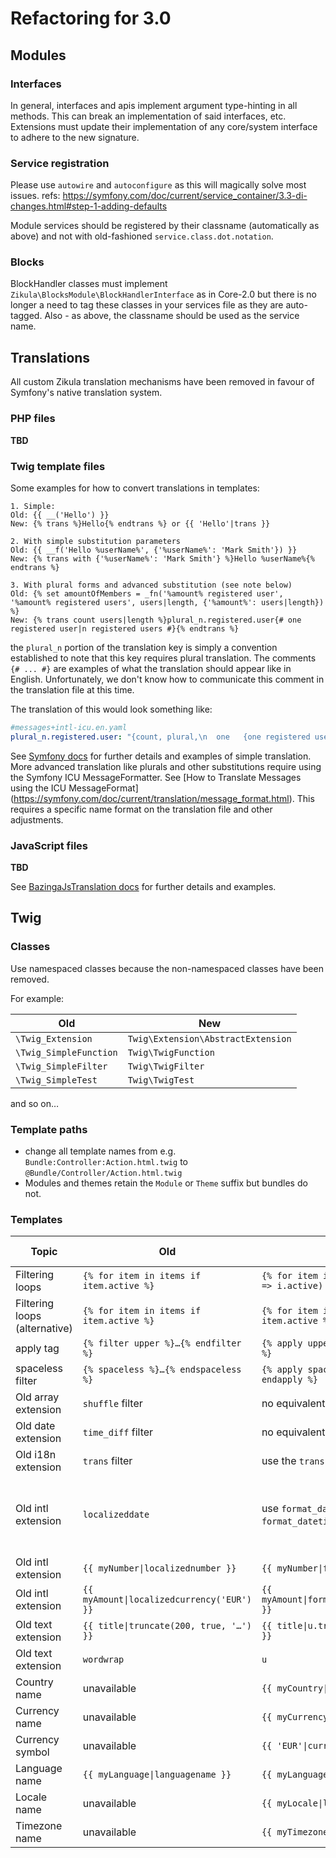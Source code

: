 # Refactoring for 3.0

## Modules

### Interfaces

In general, interfaces and apis implement argument type-hinting in all methods. This can break an implementation of said
interfaces, etc. Extensions must update their implementation of any core/system interface to adhere to the new signature.

### Service registration

Please use `autowire` and `autoconfigure` as this will magically solve most issues.
refs: https://symfony.com/doc/current/service_container/3.3-di-changes.html#step-1-adding-defaults

Module services should be registered by their classname (automatically as above) and not with old-fashioned
`service.class.dot.notation`.

### Blocks

BlockHandler classes must implement `Zikula\BlocksModule\BlockHandlerInterface` as in Core-2.0 but there is no longer
a need to tag these classes in your services file as they are auto-tagged. Also - as above, the classname should be
used as the service name.

## Translations

All custom Zikula translation mechanisms have been removed in favour of Symfony's native translation system.

### PHP files

**TBD**

### Twig template files

Some examples for how to convert translations in templates:

```twig
1. Simple:
Old: {{ __('Hello') }}
New: {% trans %}Hello{% endtrans %} or {{ 'Hello'|trans }}

2. With simple substitution parameters
Old: {{ __f('Hello %userName%', {'%userName%': 'Mark Smith'}) }}
New: {% trans with {'%userName%': 'Mark Smith'} %}Hello %userName%{% endtrans %}

3. With plural forms and advanced substitution (see note below)
Old: {% set amountOfMembers = _fn('%amount% registered user', '%amount% registered users', users|length, {'%amount%': users|length}) %}
New: {% trans count users|length %}plural_n.registered.user{# one registered user|n registered users #}{% endtrans %}
```
the `plural_n` portion of the translation key is simply a convention established to note that this key requires plural translation.
The comments `{# ... #}` are examples of what the translation should appear like in English. Unfortunately, we don't know how to communicate
this comment in the translation file at this time.

The translation of this would look something like:
```yaml
#messages+intl-icu.en.yaml
plural_n.registered.user: "{count, plural,\n  one   {one registered user}\n  other {# registered users}\n}"
```

See [Symfony docs](https://symfony.com/doc/current/translation/templates.html) for further details and examples of simple translation.
More advanced translation like plurals and other substitutions require using the Symfony ICU MessageFormatter. See [How to Translate Messages using the ICU MessageFormat]
(https://symfony.com/doc/current/translation/message_format.html). This requires a specific name format on the translation file and other adjustments.

### JavaScript files

**TBD**

See [BazingaJsTranslation docs](https://github.com/willdurand/BazingaJsTranslationBundle/blob/master/Resources/doc/index.md#the-js-translator) for further details and examples.

## Twig

### Classes

Use namespaced classes because the non-namespaced classes have been removed.

For example:

| Old | New |
| --- | --- |
| `\Twig_Extension` | `Twig\Extension\AbstractExtension` |
| `\Twig_SimpleFunction` | `Twig\TwigFunction` |
| `\Twig_SimpleFilter` | `Twig\TwigFilter` |
| `\Twig_SimpleTest` | `Twig\TwigTest` |

and so on…

### Template paths

- change all template names from e.g. `Bundle:Controller:Action.html.twig` to `@Bundle/Controller/Action.html.twig`
- Modules and themes retain the `Module` or `Theme` suffix but bundles do not.

### Templates

| Topic | Old | New | Further information |
| ---- | --- | --- | ------- |
| Filtering loops | `{% for item in items if item.active %}` | `{% for item in items\|filter(i => i.active) %}` | [blog post](https://symfony.com/blog/twig-adds-filter-map-and-reduce-features) with more examples |
| Filtering loops (alternative) | `{% for item in items if item.active %}` | `{% for item in items %}{% if item.active %}` | |
| apply tag | `{% filter upper %}…{% endfilter %}` | `{% apply upper %}…{% endapply %}` | [blog post](https://symfony.com/blog/twig-adds-filter-map-and-reduce-features#the-apply-tag) |
| spaceless filter | `{% spaceless %}…{% endspaceless %}` | `{% apply spaceless %}…{% endapply %}` | [blog post](https://symfony.com/blog/better-white-space-control-in-twig-templates#added-a-spaceless-filter) |
| Old array extension | `shuffle` filter | no equivalent |
| Old date extension | `time_diff` filter | no equivalent |
| Old i18n extension | `trans` filter | use the `trans` filter from Symfony | [trans](https://symfony.com/doc/current/reference/twig_reference.html#trans) reference |
| Old intl extension | `localizeddate` | use `format_date`, `format_datetime`, `format_time` | [format_date](https://twig.symfony.com/doc/3.x/filters/format_date.html) reference, [format_datetime](https://twig.symfony.com/format_datetime) reference, [format_time](https://twig.symfony.com/format_time) reference |
| Old intl extension | `{{ myNumber\|localizednumber }}` | `{{ myNumber\|format_number }}` | [format_number](https://twig.symfony.com/doc/3.x/filters/format_number.html) reference |
| Old intl extension | `{{ myAmount\|localizedcurrency('EUR') }}` | `{{ myAmount\|format_currency('EUR') }}` | [format_currency](https://twig.symfony.com/doc/3.x/filters/format_currency.html) reference |
| Old text extension | `{{ title\|truncate(200, true, '…') }}` | `{{ title\|u.truncate(200, '…') }}` | [u filter](https://twig.symfony.com/doc/3.x/filters/u.html) reference |
| Old text extension | `wordwrap` | `u` | [u filter](https://twig.symfony.com/doc/3.x/filters/u.html) reference |
| Country name | unavailable | `{{ myCountry\|country_name }}` | [country_name](https://twig.symfony.com/country_name) reference |
| Currency name | unavailable | `{{ myCurrency\|currency_name }}` | [currency_name](https://twig.symfony.com/currency_name) reference |
| Currency symbol | unavailable | `{{ 'EUR'\|currency_symbol }}` | [currency_symbol](https://twig.symfony.com/currency_symbol) reference |
| Language name | `{{ myLanguage\|languagename }}` | `{{ myLanguage\|language_name }}` | [language_name](https://twig.symfony.com/language_name) reference |
| Locale name | unavailable | `{{ myLocale\|locale_name }}` | [locale_name](https://twig.symfony.com/locale_name) reference |
| Timezone name | unavailable | `{{ myTimezone\|timezone_name }}` | [timezone_name](https://twig.symfony.com/timezone_name) reference |

